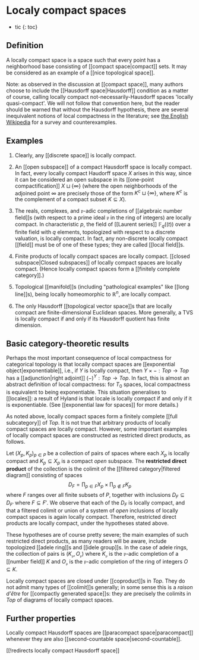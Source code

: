 # Localy compact spaces
* tic
{: toc}


## Definition

A locally compact space is a space such that every point has a neighborhood base consisting of [[compact space|compact]] sets. It may be considered as an example of a [[nice topological space]]. 

Note: as observed in the discussion at [[compact space]], many authors choose to include the [[Hausdorff space|Hausdorff]] condition as a matter of course, calling locally compact not-necessarily-Hausdorff spaces 'locally quasi-compact'. We will not follow that convention here, but the reader should be warned that without the Hausdorff hypothesis, there are several inequivalent notions of local compactness in the literature; see [the English Wikipedia](https://secure.wikimedia.org/wikipedia/en/wiki/Locally_compact_space) for a survey and counterexamples. 


## Examples ## 

1. Clearly, any [[discrete space]] is locally compact. 

1. An [[open subspace]] of a compact Hausdorff space is locally compact. In fact, every locally compact Haudorff space $X$ arises in this way, since it can be considered an open subspace in its [[one-point compactification]] $X \sqcup \{\infty\}$ (where the open neighborhoods of the adjoined point $\infty$ are precisely those of the form $K^c \sqcup \{\infty\}$, where $K^c$ is the complement of a compact subset $K \subseteq X$). 

1. The reals, complexes, and $\mathfrak{p}$-adic completions of [[algebraic number field]]s (with respect to a prime ideal $\mathfrak{p}$ in the ring of integers) are locally compact. In characteristic $p$, the field of [[Laurent series]] $\mathbb{F}_q((t))$ over a finite field with $q$ elements, topologized with respect to a discrete valuation, is locally compact. In fact, any non-discrete locally compact [[field]] must be of one of these types; they are called [[local field]]s. 

1. Finite products of locally compact spaces are locally compact. [[closed subspace|Closed subspaces]] of locally compact spaces are locally compact. (Hence locally compact spaces form a [[finitely complete category]].) 

1. Topological [[manifold]]s (including "pathological examples" like [[long line]]s), being locally homeomorphic to $\mathbb{R}^n$, are locally compact. 

1. The only Hausdorff [[topological vector space]]s that are locally compact are finite-dimensional Euclidean spaces. More generally, a TVS is locally compact if and only if its Hausdorff quotient has finite dimension. 


## Basic category-theoretic results ## 

Perhaps the most important consequence of local compactness for categorical topology is that locally compact spaces are [[exponential object|exponentiable]], i.e., if $Y$ is locally compact, then $Y \times -: Top \to Top$ has a [[adjunction|right adjoint]] $(-)^Y: Top \to Top$. In fact, this is almost an abstract definition of local compactness: for $T_0$ spaces, local compactness is equivalent to being exponentiable. This situation generalises to [[locales]]: a result of Hyland is that locale is locally compact if and only if it is exponentiable.  (See [[exponential law for spaces]] for more details.) 

As noted above, locally compact spaces form a finitely complete [[full subcategory]] of $Top$. It is not true that arbitrary products of locally compact spaces are locally compact. However, some important examples of locally compact spaces are constructed as restricted direct products, as follows. 

Let $(X_p, K_p)_{p \in P}$ be a collection of pairs of spaces where each $X_p$ is locally compact and $K_p \subseteq X_p$ is a compact _open_ subspace. The **restricted direct product** of the collection is the colimit of the [[filtered category|filtered diagram]] consisting of spaces 
$$D_F = \prod_{p \in F} X_p \times \prod_{p \notin F} K_p$$ 
where $F$ ranges over all finite subsets of $P$, together with inclusions $D_F \subseteq D_{F'}$ where $F \subseteq F'$. We observe that each of the $D_F$ is locally compact, and that a filtered colimit or union of a system of _open_ inclusions of locally compact spaces is again locally compact. Therefore, restricted direct products are locally compact, under the hypotheses stated above. 

These hypotheses are of course pretty severe; the main examples of such restricted direct products, as many readers will be aware, include topologized [[adele ring]]s and [[idele group]]s. In the case of adele rings, the collection of pairs is $(K_{\mathfrak{p}}, O_{\mathfrak{p}})$ where $K_{\mathfrak{p}}$ is the $\mathfrak{p}$-adic completion of a [[number field]] $K$ and $O_{\mathfrak{p}}$ is the $\mathfrak{p}$-adic completion of the ring of integers $O \subseteq K$. 

Locally compact spaces are closed under [[coproduct]]s in $Top$. They do not admit many types of [[colimit]]s generally; in some sense this is a _raison d\'être_ for [[compactly generated space]]s: they are precisely the colimits in $Top$ of diagrams of locally compact spaces. 


## Further properties #

Locally compact Hausdorff spaces are [[paracompact space|paracompact]] whenever they are also [[second-countable space|second-countable]].


[[!redirects locally compact Hausdorff space]]